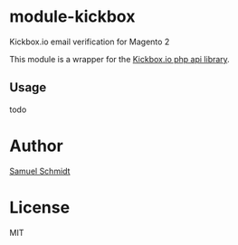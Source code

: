 # module-kickbox
Kickbox.io email verification for Magento 2

This module is a wrapper for the [Kickbox.io php api library](https://github.com/kickboxio/kickbox-php).

## Usage
todo

# Author
[Samuel Schmidt](https://github.com/dersam)

# License
MIT
